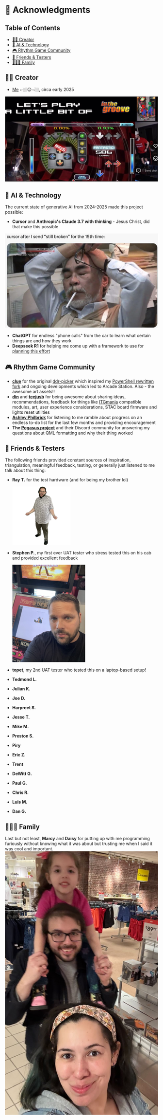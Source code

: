 # 🙏 Acknowledgments

## Table of Contents
- [👨‍💻 Creator](#creator)
- [🤖 AI & Technology](#ai--technology)
- [🎮 Rhythm Game Community](#rhythm-game-community)
- [👥 Friends & Testers](#friends--testers)
- [👨‍👩‍👧 Family](#family)

## 👨‍💻 Creator

- [Me](https://github.com/dtammam) 👉🏼😉👈🏼, circa early 2025
<img src="assets/images/thanks/me.png" alt="Dean and Daisy playing Kiss Me Red on 2025-05-25, really enjoying daddy daughter time" />

## 🤖 AI & Technology

The current state of generative AI from 2024-2025 made this project possible:

- **Cursor** and **Anthropic's Claude 3.7 with thinking** - Jesus Christ, did that make this possible
<img src="assets/images/thanks/cursor.png" alt="Miyazaki smoking in exaspiration" />

- **ChatGPT** for endless "phone calls" from the car to learn what certain things are and how they work
- **Deepseek R1** for helping me come up with a framework to use for [planning this effort](PLAN.md)

## 🎮 Rhythm Game Community
- **[clue](https://clue.media)** for the original [ddr-picker](https://github.com/evanclue/ddr-picker) which inspired my [PowerShell rewritten fork](https://github.com/dtammam/ddr-picker) and ongoing developments which led to Arcade Station. Also - the awesome art assets!!
- **[din](https://github.com/dinsfire64)** and **[teejusb](https://github.com/teejusb)** for being awesome about sharing ideas, recommendations, feedback for things like [ITGmania](https://www.itgmania.com) compatible modules, art, user experience considerations, STAC board firmware and lights reset utilities
- **[Ashley Philbrick](https://mysticsteps.com)** for listening to me ramble about progress on an endless to-do list for the last few months and providing encouragement
- **The [Pegasus project](https://pegasus-frontend.org)** and their Discord community for answering my questions about QML formatting and why their thing worked

## 👥 Friends & Testers

The following friends provided constant sources of inspiration, triangulation, meaningful feedback, testing, or generally just listened to me talk about this thing:

- **Ray T.** for the test hardware (and for being my brother lol)

    <img src="assets/images/thanks/Ray.png" width="40%" alt="My brother Ray looking like a goofy goober" />

- **Stephen P.**, my first ever UAT tester who stress tested this on his cab and provided excellent feedback

    <img src="assets/images/thanks/stephen.png" width="50%" alt="The first of his name, the one and best true tester Stephen" />

- **topet**, my 2nd UAT tester who tested this on a laptop-based setup!
- **Tedmond L.**
- **Julian K.**
- **Joe D.**
- **Harpreet S.**
- **Jesse T.**
- **Mike M.**
- **Preston S.**
- **Piry**
- **Eric Z.**
- **Trent**
- **DeWitt G.**
- **Paul G.**
- **Chris R.**
- **Luis M.**
- **Dan G.**

## 👨‍👩‍👧 Family

Last but not least, **Marcy** and **Daisy** for putting up with me programming furiously without knowing what it was about but trusting me when I said it was cool and important.
<img src="assets/images/thanks/family.png" width="900" alt="Marcy, Daisy and I" />